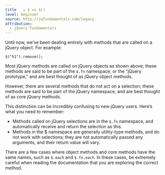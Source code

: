 ```yaml
---
title   : $ vs $()
level: beginner
source: http://jqfundamentals.com/legacy
attribution:
  - jQuery Fundamentals
---
```


Until now, we’ve been dealing entirely with methods that are called on a jQuery object. For example:

```
$("h1").remove();
```

Most jQuery methods are called on jQuery objects as shown above; these methods are said to be part of the `$.fn` namespace, or the "jQuery prototype," and are best thought of as jQuery object methods.

However, there are several methods that do not act on a selection; these methods are said to be part of the jQuery namespace, and are best thought of as core jQuery methods.

This distinction can be incredibly confusing to new jQuery users. Here’s what you need to remember:

* Methods called on jQuery selections are in the `$.fn` namespace, and automatically receive and return the selection as this.
* Methods in the $ namespace are generally utility-type methods, and do not work with selections; they are not automatically passed any arguments, and their return value will vary.

There are a few cases where object methods and core methods have the same names, such as `$.each` and `$.fn.each`. In these cases, be extremely careful when reading the documentation that you are exploring the correct method.
